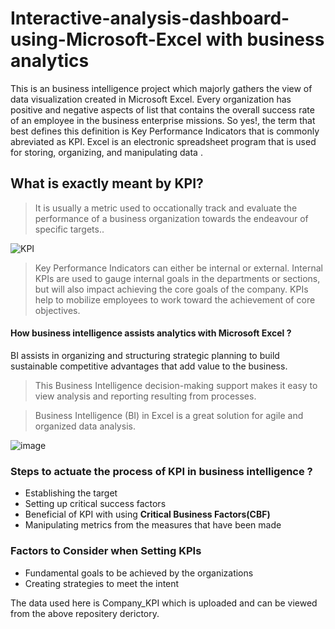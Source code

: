 # Interactive-analysis-dashboard-using-Microsoft-Excel with business analytics 

This is an business intelligence project which majorly gathers the view of data visualization created in Microsoft Excel. Every organization has positive and negative aspects of list that contains the overall success rate of an employee in the business enterprise missions. So yes!, the term that best defines this definition is Key Performance Indicators that is commonly abreviated as KPI. Excel is an electronic spreadsheet program that is used for storing, organizing, and manipulating data .

## What is exactly meant by **KPI**?
> It is usually a metric used to occationally track and evaluate the performance of a business organization towards the endeavour of specific targets..

![KPI](https://i.pinimg.com/736x/94/4e/e3/944ee3c3e92ee08f4f50712d98eb7d12.jpg)

>  Key Performance Indicators can either be internal or external. Internal KPIs are used to gauge internal goals in the departments or sections, but will also impact achieving the core goals of the company. KPIs help to mobilize employees to work toward the achievement of core objectives.

#### How business intelligence assists analytics with **Microsoft Excel** ?

BI assists in organizing and structuring strategic planning to build sustainable competitive advantages that add value to the business.

> This Business Intelligence decision-making support makes it easy to view analysis and reporting resulting from processes.

> Business Intelligence (BI) in Excel is a great solution for agile and organized data analysis.

![image](https://user-images.githubusercontent.com/72293918/177154505-fd66219e-237f-4496-a429-13af2c1008e9.png)


### Steps to actuate the process of KPI in **business intelligence** ?

* Establishing the target
* Setting up critical success factors
* Beneficial of KPI with using **Critical Business Factors(CBF)**
* Manipulating metrics from the measures that have been made

### Factors to Consider when Setting KPIs

* Fundamental goals to be achieved by the organizations
* Creating strategies to meet the intent

The data used here is Company_KPI which is uploaded and can be viewed from the above repositery derictory.
